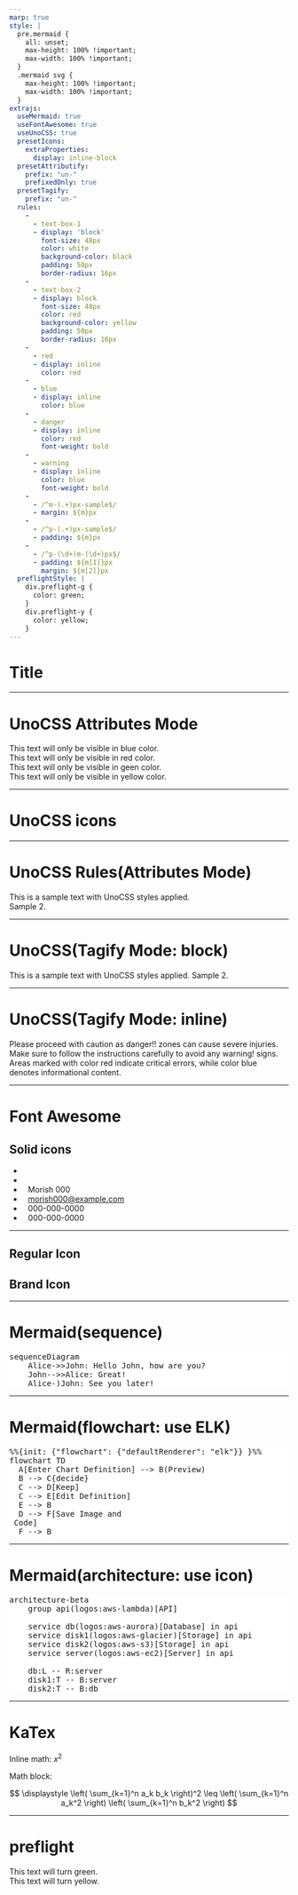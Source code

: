 ```yaml
---
marp: true
style: |
  pre.mermaid {
    all: unset;
    max-height: 100% !important;
    max-width: 100% !important;
  }
  .mermaid svg {
    max-height: 100% !important;
    max-width: 100% !important;
  }
extrajs:
  useMermaid: true
  useFontAwesome: true
  useUnoCSS: true
  presetIcons:
    extraProperties:
      display: inline-block
  presetAttributify:
    prefix: "un-"
    prefixedOnly: true
  presetTagify:
    prefix: "un-"
  rules:
    -
      - text-box-1
      - display: 'block'
        font-size: 48px
        color: white
        background-color: black
        padding: 50px
        border-radius: 16px
    -
      - text-box-2
      - display: block
        font-size: 48px
        color: red
        background-color: yellow
        padding: 50px
        border-radius: 16px
    -
      - red
      - display: inline
        color: red
    -
      - blue
      - display: inline
        color: blue
    -
      - danger
      - display: inline
        color: red
        font-weight: bold
    -
      - warning
      - display: inline
        color: blue
        font-weight: bold
    -
      - /^m-(.+)px-sample$/
      - margin: ${m}px
    -
      - /^p-(.+)px-sample$/
      - padding: ${m}px
    -
      - /^p-(\d+)m-(\d+)px$/
      - padding: ${m[1]}px
        margin: ${m[2]}px
  preflightStyle: |
    div.preflight-g {
      color: green;
    }
    div.preflight-y {
      color: yellow;
    }
---
```


# Title

---

# UnoCSS Attributes Mode

<div class="text-blue-500" un-cloak>
  <un-p-25px-sample>This text will only be visible in blue color.</un-p-25px-sample>
</div>
<div un-text="red-500" un-cloak>
  <un-m-50px-sample>This text will only be visible in red color.</un-m-50px-sample>
</div>
<div un-text-green="500" un-cloak>
  <un-m-50px-sample un-p-50px-sample>This text will only be visible in geen color.</un-m-50px-sample>
</div>
<div un-text-yellow-500 un-cloak>
  <un-p-50m-50px>This text will only be visible in yellow color.</un-p-50m-50px>
</div>

---

# UnoCSS icons

<div>
  <div class="i-ph-anchor-simple-thin"></div>
  <div class="i-mdi-alarm text-orange-400"></div>
  <div class="i-logos-vue text-3xl"></div>
  <div class="i-carbon-sun dark:i-carbon-moon" un-cloak></div>
  <div class="i-twemoji-grinning-face-with-smiling-eyes hover:i-twemoji-face-with-tears-of-joy"></div>
  <div class="i-flagpack:jp"></div>
  <div class="i-flagpack:us"></div>
  <div class="i-tdesign:arrow-right-circle-filled"></div>
</div>
<div style="color: red;">
  <div class="i-fa6-solid:user"></div>
  <i class="i-fa6-solid:user"></i>
  <i class="i-fa6-regular:address-book"></i>
  <i class="i-fa6-brands:github"></i>
</div>

---

# UnoCSS Rules(Attributes Mode)

<div un-text-box-1>
  This is a sample text with UnoCSS styles applied.
</div>
<div un-text-box-2>
  Sample 2.
</div>

---

# UnoCSS(Tagify Mode: block)

<un-text-box-1>
  This is a sample text with UnoCSS styles applied.
</un-text-box-1>
<un-text-box-2>
  Sample 2.
</un-text-box-2>

---

# UnoCSS(Tagify Mode: inline)

Please proceed with caution as <un-danger>danger!!</un-danger> zones can cause severe injuries. Make sure to follow the instructions carefully to avoid any <un-warning>warning!</un-warning> signs. Areas marked with <un-red>color red</un-red> indicate critical errors, while <un-blue>color blue</un-blue> denotes informational content.

---

# Font Awesome

## Solid icons

- <i class="fas fa-alien"></i>
- <i class="fas fa-check-circle" style="margin-right: 10px; color: red;"></i>
- <i class="fas fa-user" style="margin-right: 10px; color: blue;"></i>Morish 000
- <i class="fas fa-envelope" style="margin-right: 10px; color: blue;"></i>morish000@example.com
- <i class="fas fa-phone" style="margin-right: 10px; color: blue;"></i>000-000-0000
- <i class="fas fa-fax" style="margin-right: 10px; color: blue;"></i>000-000-0000

---

## Regular Icon

<i class="fa-regular fa-address-card"></i>

## Brand Icon

<i class="fa-brands fa-twitter"></i>

---

# Mermaid(sequence)

<pre class="mermaid" style="background-color: white;">
sequenceDiagram
    Alice->>John: Hello John, how are you?
    John-->>Alice: Great!
    Alice-)John: See you later!
</pre>

---

# Mermaid(flowchart: use ELK)

<pre class="mermaid" style="background-color: white;">
%%{init: {"flowchart": {"defaultRenderer": "elk"}} }%%
flowchart TD
  A[Enter Chart Definition] --> B(Preview)
  B --> C{decide}
  C --> D[Keep]
  C --> E[Edit Definition]
  E --> B
  D --> F[Save Image and <br/> Code]
  F --> B
</pre>

---

# Mermaid(architecture: use icon)

<pre class="mermaid" style="background-color: white;">
architecture-beta
    group api(logos:aws-lambda)[API]

    service db(logos:aws-aurora)[Database] in api
    service disk1(logos:aws-glacier)[Storage] in api
    service disk2(logos:aws-s3)[Storage] in api
    service server(logos:aws-ec2)[Server] in api

    db:L -- R:server
    disk1:T -- B:server
    disk2:T -- B:db
</pre>

---

# KaTex

Inline math: $x^2$

Math block:

$$
\displaystyle
\left( \sum_{k=1}^n a_k b_k \right)^2
\leq
\left( \sum_{k=1}^n a_k^2 \right)
\left( \sum_{k=1}^n b_k^2 \right)
$$

---

# preflight

<div class="preflight-g">This text will turn green.</div>
<div class="preflight-y">This text will turn yellow.</div>